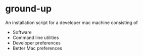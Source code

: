 # ground-up
An installation script for a developer mac machine consisting of
- Software
- Command line utilities
- Developer preferences
- Better Mac preferences
